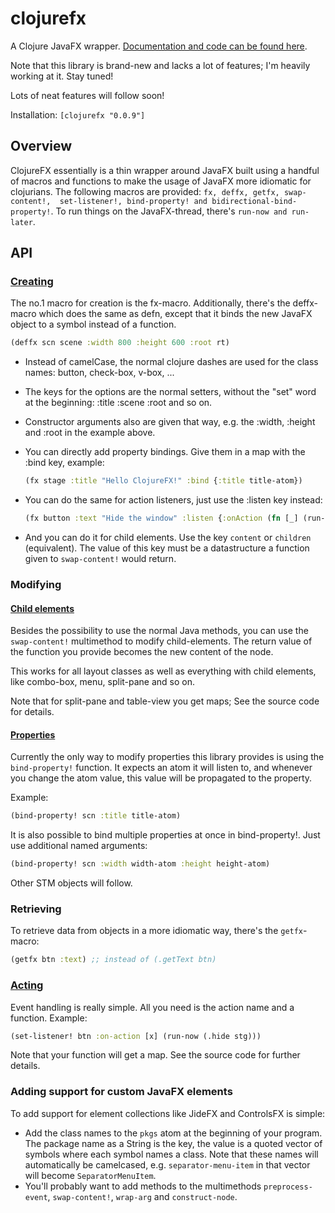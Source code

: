 clojurefx
=========

A Clojure JavaFX wrapper. [Documentation and code can be found here](http://zilti.github.io/clojurefx).

Note that this library is brand-new and lacks a lot of features; I'm heavily working at it. Stay tuned!

Lots of neat features will follow soon!

Installation: `[clojurefx "0.0.9"]`

Overview
--------
ClojureFX essentially is a thin wrapper around JavaFX built using a handful of macros and functions to make the usage
of JavaFX more idiomatic for clojurians. The following macros are provided: `fx, deffx, getfx, swap-content!, 
set-listener!, bind-property! and bidirectional-bind-property!`. To run things on the JavaFX-thread, there's `run-now
and run-later`.

API
---

### [Creating](http://zilti.github.io/clojurefx/#contentcreation)
The no.1 macro for creation is the fx-macro. Additionally, there's the deffx-macro which does the same
as defn, except that it binds the new JavaFX object to a symbol instead of a function.

```clojure
(deffx scn scene :width 800 :height 600 :root rt)
```

* Instead of camelCase, the normal clojure dashes are used for the class names: button, check-box, v-box, ...
* The keys for the options are the normal setters, without the "set" word at the beginning: :title :scene :root and so on.
* Constructor arguments also are given that way, e.g. the :width, :height and :root in the example above.
* You can directly add property bindings. Give them in a map with the :bind key, example:
  ```clojure
  (fx stage :title "Hello ClojureFX!" :bind {:title title-atom})
  ```

* You can do the same for action listeners, just use the :listen key instead:
  ```clojure
  (fx button :text "Hide the window" :listen {:onAction (fn [_] (run-now (.hide stg)))})
  ```

* And you can do it for child elements. Use the key `content` or `children` (equivalent). The value of this key must be a datastructure a function given to `swap-content!` would return.

### Modifying
#### [Child elements](http://zilti.github.io/clojurefx/#contentmodification)
Besides the possibility to use the normal Java methods, you can use the `swap-content!` multimethod to modify child-elements.
The return value of the function you provide becomes the new content of the node.

This works for all layout classes as well as everything with child elements, like combo-box, menu, split-pane and so on.

Note that for split-pane and table-view you get maps; See the source code for details.
#### [Properties](http://zilti.github.io/clojurefx/#databinding)
Currently the only way to modify properties this library provides is using the `bind-property!` function.
It expects an atom it will listen to, and whenever you change the atom value, this value will be propagated to the property.

Example:

```clojure
(bind-property! scn :title title-atom)
```

It is also possible to bind multiple properties at once in bind-property!. Just use additional named arguments:

```clojure
(bind-property! scn :width width-atom :height height-atom)
```

Other STM objects will follow.

### Retrieving
To retrieve data from objects in a more idiomatic way, there's the `getfx`-macro:

```clojure
(getfx btn :text) ;; instead of (.getText btn)
```

### [Acting](http://zilti.github.io/clojurefx/#events)
Event handling is really simple. All you need is the action name and a function. Example:

```clojure
(set-listener! btn :on-action [x] (run-now (.hide stg)))
```

Note that your function will get a map. See the source code for further details.

### Adding support for custom JavaFX elements
To add support for element collections like JideFX and ControlsFX is simple:

 * Add the class names to the `pkgs` atom at the beginning of your program. The package name as a String is the key,
   the value is a quoted vector of symbols where each symbol names a class. Note that these names will automatically
   be camelcased, e.g. `separator-menu-item` in that vector will become `SeparatorMenuItem`.
 * You'll probably want to add methods to the multimethods `preprocess-event`, `swap-content!`, `wrap-arg` and `construct-node`.
